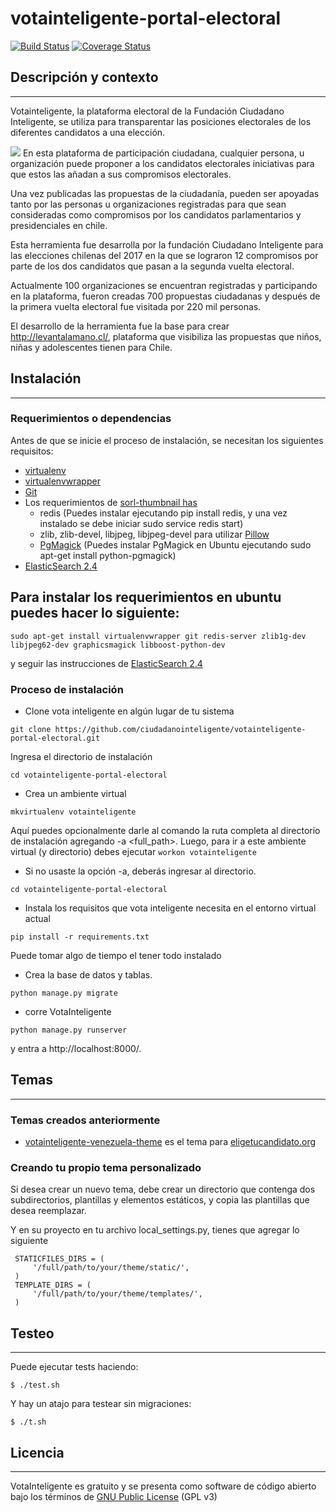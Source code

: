 votainteligente-portal-electoral
================================

[![Build Status](https://travis-ci.org/ciudadanointeligente/votainteligente-portal-electoral.png?branch=master)](https://travis-ci.org/ciudadanointeligente/votainteligente-portal-electoral)
[![Coverage Status](https://coveralls.io/repos/ciudadanointeligente/votainteligente-portal-electoral/badge.png?branch=master)](https://coveralls.io/r/ciudadanointeligente/votainteligente-portal-electoral?branch=master)

## Descripción y contexto
---
Votainteligente, la plataforma electoral de la Fundación Ciudadano Inteligente, se utiliza para transparentar las posiciones electorales de los diferentes candidatos a una elección.

![](http://code.iadb.org/sites/default/files/inline-images/votainteligente.gif)
En esta plataforma de participación ciudadana, cualquier persona, u organización puede proponer a los candidatos electorales iniciativas para que estos las añadan a sus compromisos electorales. 
 
Una vez publicadas las propuestas de la ciudadanía, pueden ser apoyadas tanto por las personas u organizaciones registradas para que sean consideradas como compromisos por los candidatos parlamentarios y presidenciales en chile. 
 
Esta herramienta fue desarrolla por la fundación Ciudadano Inteligente para las elecciones chilenas del 2017 en la que se lograron 12 compromisos por parte de los dos candidatos que pasan a la segunda vuelta electoral. 
 
Actualmente 100 organizaciones se encuentran registradas y participando en la plataforma, fueron creadas 700 propuestas ciudadanas y después de la primera vuelta electoral fue visitada por 220 mil personas.  
 
El desarrollo de la herramienta fue la base para crear http://levantalamano.cl/, plataforma que visibiliza las propuestas que niños, niñas y adolescentes tienen para Chile. 

## Instalación
---
### Requerimientos o dependencias

Antes de que se inicie el proceso de instalación, se necesitan los siguientes requisitos:

- [virtualenv](https://pypi.python.org/pypi/virtualenv)
- [virtualenvwrapper](http://virtualenvwrapper.readthedocs.org/en/latest/)
- [Git](http://git-scm.com/)
- Los requerimientos de [sorl-thumbnail has](http://sorl-thumbnail.readthedocs.org/en/latest/requirements.html)
     - redis (Puedes instalar ejecutando pip install redis, y una vez instalado se debe iniciar sudo service redis start)
     - zlib, zlib-devel, libjpeg, libjpeg-devel para utilizar [Pillow](http://pillow.readthedocs.org/en/3.1.x/installation.html#linux-installation)
     - [PgMagick](http://sorl-thumbnail.readthedocs.io/en/latest/requirements.html#pgmagick-installation) (Puedes instalar PgMagick en Ubuntu ejecutando sudo apt-get install python-pgmagick)
- [ElasticSearch 2.4](https://www.elastic.co/guide/en/elasticsearch/reference/2.4/setup-repositories.html)

## Para instalar los requerimientos en ubuntu puedes hacer lo siguiente:

`sudo apt-get install virtualenvwrapper git redis-server zlib1g-dev libjpeg62-dev graphicsmagick libboost-python-dev`

y seguir las instrucciones de [ElasticSearch 2.4](https://www.elastic.co/guide/en/elasticsearch/reference/2.4/setup-repositories.html)

### Proceso de instalación

* Clone vota inteligente en algún lugar de tu sistema

`git clone https://github.com/ciudadanointeligente/votainteligente-portal-electoral.git`

Ingresa el directorio de instalación

`cd votainteligente-portal-electoral`

* Crea un ambiente virtual

`mkvirtualenv votainteligente`

Aquí puedes opcionalmente darle al comando la ruta completa al directorio de instalación agregando -a <full_path>. Luego, para ir a este ambiente virtual (y directorio) debes ejecutar `workon votainteligente`
* Si no usaste la opción -a, deberás ingresar al directorio.

`cd votainteligente-portal-electoral`

* Instala los requisitos que vota inteligente necesita en el entorno virtual actual

`pip install -r requirements.txt`

Puede tomar algo de tiempo el tener todo instalado

* Crea la base de datos y tablas.

`python manage.py migrate`


* corre VotaInteligente

`python manage.py runserver`

y entra a  http://localhost:8000/.

## Temas
---

### Temas creados anteriormente

* [votainteligente-venezuela-theme](https://github.com/ciudadanointeligente/votainteligente-venezuela-theme) es el tema para [eligetucandidato.org](http://eligetucandidato.org/)

### Creando tu propio tema personalizado

Si desea crear un nuevo tema, debe crear un directorio que contenga dos subdirectorios, plantillas y elementos estáticos, y copia las plantillas que desea reemplazar.

Y en su proyecto en tu archivo local_settings.py, tienes que agregar lo siguiente

```
 STATICFILES_DIRS = (
     '/full/path/to/your/theme/static/',
 )
 TEMPLATE_DIRS = (
     '/full/path/to/your/theme/templates/',
 )
```
## Testeo
---

Puede ejecutar tests haciendo:
```
$ ./test.sh
```

Y hay un atajo para testear sin migraciones:

```
$ ./t.sh
```

## Licencia
---

VotaInteligente es gratuito y se presenta como software de código abierto bajo los términos de [GNU Public License](http://www.gnu.org/licenses/gpl-3.0.html) (GPL v3)
